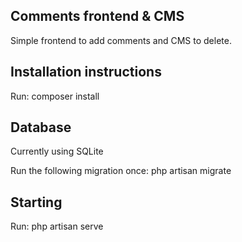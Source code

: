 ## Comments frontend & CMS
Simple frontend to add comments and CMS to delete.

## Installation instructions
Run:
composer install

## Database
Currently using SQLite

Run the following migration once:
php artisan migrate

## Starting
Run:
php artisan serve